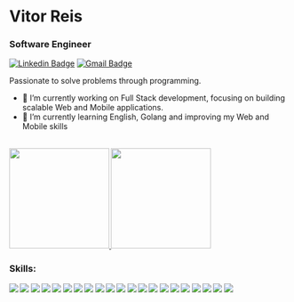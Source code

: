 
# Vitor Reis
### Software Engineer

[![Linkedin Badge](https://img.shields.io/badge/-Vitor%20Reis-00875f?style=flat-square&logo=Linkedin&logoColor=white&link=https://www.linkedin.com/in/reisvitt/)](https://www.linkedin.com/in/reisvitt/)
[![Gmail Badge](https://img.shields.io/badge/-reis.vitt@gmail.com-00875f?style=flat-square&logo=Gmail&logoColor=white&link=mailto:reis.vitt@gmail.com)](mailto:reis.vitt@gmail.com)


Passionate to solve problems through programming.

- 🔭 I’m currently working on Full Stack development, focusing on building scalable Web and Mobile applications.
- 🌱 I’m currently learning English, Golang and improving my Web and Mobile skills

<br>
<b
<div>
<a href="https://github.com/reisvitt">
<img loading="lazy" height="180em" src="https://github-readme-stats.vercel.app/api?username=reisvitt&show_icons=true&theme=dracula&include_all_commits=true&count_private=true"/>
<img loading="lazy" height="180em" src="https://github-readme-stats.vercel.app/api/top-langs/?username=reisvitt&layout=compact&langs_count=7&theme=dracula"/>
</a>
</div>

### Skills:

<img src="https://img.shields.io/badge/HTML5-E34F26?style=for-the-badge&logo=html5&logoColor=white" /> <img src="https://img.shields.io/badge/CSS3-1572B6?style=for-the-badge&logo=css3&logoColor=white"/> <img src="https://img.shields.io/badge/JavaScript-F7DF1E?style=for-the-badge&logo=javascript&logoColor=black"/> <img src="https://img.shields.io/badge/TypeScript-007ACC?style=for-the-badge&logo=typescript&logoColor=white"/> <img src="https://img.shields.io/badge/React-20232A?style=for-the-badge&logo=react&logoColor=61DAFB"/> <img src="https://img.shields.io/badge/next%20js-000000?style=for-the-badge&logo=nextdotjs&logoColor=white" /> <img src="https://img.shields.io/badge/React_Native-20232A?style=for-the-badge&logo=react&logoColor=61DAFB" /> <img src="https://img.shields.io/badge/Redux-593D88?style=for-the-badge&logo=redux&logoColor=white"/> <img src="https://img.shields.io/badge/tailwindcss-%2338B2AC.svg?style=for-the-badge&logo=tailwind-css&logoColor=white)"/> <img src="https://img.shields.io/badge/storybook-FF4785?style=for-the-badge&logo=storybook&logoColor=white"/> <img src="https://img.shields.io/badge/Node.js-43853D?style=for-the-badge&logo=node.js&logoColor=white"/> <img src="https://img.shields.io/badge/PostgreSQL-316192?style=for-the-badge&logo=postgresql&logoColor=white"/> <img src="https://img.shields.io/badge/MongoDB-4EA94B?style=for-the-badge&logo=mongodb&logoColor=white"/> <img src="https://img.shields.io/badge/Docker-2CA5E0?style=for-the-badge&logo=docker&logoColor=white"/> <img src="https://img.shields.io/badge/nestjs-E0234E?style=for-the-badge&logo=nestjs&logoColor=white"/> <img src="https://img.shields.io/badge/Swagger-85EA2D?style=for-the-badge&logo=Swagger&logoColor=white"/> <img src="https://img.shields.io/badge/Jest-C21325?style=for-the-badge&logo=jest&logoColor=white"/> <img src="https://img.shields.io/badge/Socket.io-010101?&style=for-the-badge&logo=Socket.io&logoColor=white"/> <img src="https://img.shields.io/badge/java-%23ED8B00.svg?style=for-the-badge&logo=openjdk&logoColor=white"/> <img src="https://img.shields.io/badge/Go-00ADD8?style=for-the-badge&logo=go&logoColor=white"/> <img src="https://img.shields.io/badge/Linux-000?style=for-the-badge&logo=linux&logoColor=FCC624"/>
